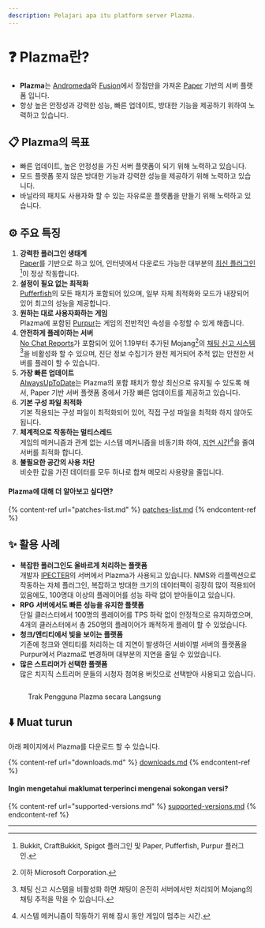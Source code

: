 ```yaml
---
description: Pelajari apa itu platform server Plazma.
---
```


# ❓ Plazma란?

- **Plazma**는 [Andromeda](https://github.com/EarendelArchived/Andromeda)와 [Fusion](https://github.com/RuinedTechnologyUnify/Fusion)에서 장점만을 가져온 [Paper](https://github.com/PaperMC/Paper) 기반의 서버 플랫폼 입니다.
- 항상 높은 안정성과 강력한 성능, 빠른 업데이트, 방대한 기능을 제공하기 위하여 노력하고 있습니다.

## 📋 Plazma의 목표 <a href="#id-1" id="id-1"></a>

- 빠른 업데이트, 높은 안정성을 가진 서버 플랫폼이 되기 위해 노력하고 있습니다.
- 모드 플랫폼 못지 않은 방대한 기능과 강력한 성능을 제공하기 위해 노력하고 있습니다.
- 바닐라의 패치도 사용자화 할 수 있는 자유로운 플랫폼을 만들기 위해 노력하고 있습니다.

## ⚙️ 주요 특징 <a href="#id-2" id="id-2"></a>

1. **강력한 플러그인 생태계**\
   [Paper](https://github.com/PaperMC/Paper)를 기반으로 하고 있어, 인터넷에서 다운로드 가능한 대부분의 [최신 플러그인](#user-content-fn-1)[^1]이 정상 작동합니다.
2. **설정이 필요 없는 최적화**\
   [Pufferfish](https://github.com/pufferfish-gg/Pufferfish)의 모든 패치가 포함되어 있으며, 일부 자체 최적화와 모드가 내장되어 있어 최고의 성능을 제공합니다.
3. **원하는 대로 사용자화하는 게임**\
   Plazma에 포함된 [Purpur](https://github.com/PurpurMC/Purpur)는 게임의 전반적인 속성을 수정할 수 있게 해줍니다.
4. **안전하게 플레이하는 서버**\
   [No Chat Reports](https://github.com/Aizistral-Studios/No-Chat-Reports)가 포함되어 있어 1.19부터 추가된 Mojang[^2]의 [채팅 신고 시스템](#user-content-fn-3)[^3]을 비활성화 할 수 있으며, 진단 정보 수집기가 완전 제거되어 추적 없는 안전한 서버를 플레이 할 수 있습니다.
5. **가장 빠른 업데이트**\
   [AlwaysUpToDate](https://github.com/PlazmaMC/AlwaysUpToDate)는 Plazma의 포함 패치가 항상 최신으로 유지될 수 있도록 해서, Paper 기반 서버 플랫폼 중에서 가장 빠른 업데이트를 제공하고 있습니다.
6. **기본 구성 파일 최적화**\
   기본 적용되는 구성 파일이 최적화되어 있어, 직접 구성 파일을 최적화 하지 않아도 됩니다.
7. **체계적으로 작동하는 멀티스레드**\
   게임의 메커니즘과 관계 없는 시스템 메커니즘을 비동기화 하여, [지연 시간](#user-content-fn-4)[^4]을 줄여 서버를 최적화 합니다.
8. **불필요한 공간의 사용 차단**\
   비슷한 값을 가진 데이터를 모두 하나로 합쳐 메모리 사용량을 줄입니다.

#### Plazma에 대해 더 알아보고 싶다면? <a href="#etc-1" id="etc-1"></a>

{% content-ref url="patches-list.md" %}
[patches-list.md](patches-list.md)
{% endcontent-ref %}

## ✨ 활용 사례 <a href="#id-3" id="id-3"></a>

- **복잡한 플러그인도 올바르게 처리하는 플랫폼**\
  개발자 [IPECTER](https://github.com/IPECTER)의 서버에서 Plazma가 사용되고 있습니다. NMS와 리플렉션으로 작동하는 자체 플러그인, 복잡하고 방대한 크기의 데이터팩이 굉장히 많이 적용되어 있음에도,
  100명대 이상의 플레이어를 성능 하락 없이 받아들이고 있습니다.
- **RPG 서버에서도 빠른 성능을 유지한 플랫폼**\
  단일 클러스터에서 100명의 플레이어를 TPS 하락 없이 안정적으로 유지하였으며, 4개의 클러스터에서 총 250명의 플레이어가 쾌적하게 플레이 할 수 있었습니다.
- **청크/엔티티에서 빛을 보이는 플랫폼**\
  기존에 청크와 엔티티를 처리하는 데 지연이 발생하던 서바이벌 서버의 플랫폼을 Purpur에서 Plazma로 변경하며
  대부분의 지연을 줄일 수 있었습니다.
- **많은 스트리머가 선택한 플랫폼**\
  많은 치지직 스트리머 분들의 시청자 첨여용 버킷으로 선택받아 사용되고 있습니다.

<figure>
   <img src="https://badge.plazmamc.org/internal/bstats" alt="">
   
   <figcaption><p>Trak Pengguna Plazma secara Langsung</p></figcaption>
</figure>

## ⬇️ Muat turun

아래 페이지에서 Plazma를 다운로드 할 수 있습니다.

{% content-ref url="downloads.md" %}
[downloads.md](downloads.md)
{% endcontent-ref %}

#### Ingin mengetahui maklumat terperinci mengenai sokongan versi?

{% content-ref url="supported-versions.md" %}
[supported-versions.md](supported-versions.md)
{% endcontent-ref %}

***

[^1]: Bukkit, CraftBukkit, Spigot 플러그인 및 Paper, Pufferfish, Purpur 플러그인.

[^2]: 이하 Microsoft Corporation.

[^3]: 채팅 신고 시스템을 비활성화 하면 채팅이 온전히 서버에서만 처리되어 Mojang의 채팅 추적을 막을 수 있습니다.

[^4]: 시스템 메커니즘이 작동하기 위해 잠시 동안 게임이 멈추는 시간.
